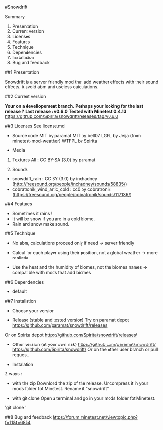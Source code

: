 #Snowdrift

Summary
1. Presentation
2. Current version
3. Licenses
4. Features
5. Technique
6. Dependencies
7. Installation
8. Bug and feedback


##1 Presentation

Snowdrift is a server friendly mod that add weather effects with their sound effects.
It avoid abm and useless calculations.


##2 Current version

**Your on a devellopement branch.**
**Perhaps your looking for the last release ?**
**Last release : v0.6.0**
**Tested with Minetest 0.4.13**
https://github.com/Spirita/snowdrift/releases/tag/v0.6.0


##3 Licenses
See license.md

* Source code
MIT by paramat
MIT by bell07
LGPL by Jeija (from minetest-mod-weather)
WTFPL by Spirita

* Media
1. Textures
All : CC BY-SA (3.0) by paramat

2. Sounds
  - snowdrift_rain : CC BY (3.0) by inchadney (http://freesound.org/people/inchadney/sounds/58835/)
  - cobratronik_wind_artic_cold : cc0 by cobratronik (https://freesound.org/people/cobratronik/sounds/117136/)


##4 Features

- Sometimes it rains !
- It will be snow if you are in a cold biome.
- Rain and snow make sound.


##5 Technique
- No abm, calculations proceed only if need
-> server friendly

- Calcul for each player using their position, not a global weather
-> more realistic

- Use the heat and the humidity of biomes, not the biomes names
-> compatible with mods that add biomes


##6 Dependencies
- default


##7 Installation

* Choose your version
 - Release (stable and tested version)
Try on paramat depot
https://github.com/paramat/snowdrift/releases

Or on Spirita depot
https://github.com/Spirita/snowdrift/releases/

 - Other version (at your own risk)
https://github.com/paramat/snowdrift/
https://github.com/Spirita/snowdrift/
Or on the other user branch or pull request.

* Instalation

2 ways :
 - with the zip
Download the zip of the release.
Uncompress it in your mods folder fot Minetest.
Rename it "snowdrift".

 - with git clone
Open a terminal and go in your mods folder fot Minetest.

'git clone <url>'


##8 Bug and feedback
https://forum.minetest.net/viewtopic.php?f=11&t=6854


